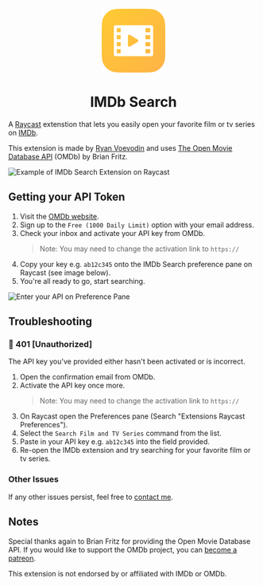 <p align="center">
  <img src="assets/icon.png" height="128">
  <h1 align="center">IMDb Search</h1>
</p>

A [Raycast](https://raycast.com/) extenstion that lets you easily open your favorite film or tv series on [IMDb](https://imdb.com/).

This extension is made by [Ryan Voevodin](https://twitter.com/RyanVoevodin) and uses [The Open Movie Database API](https://www.omdbapi.com/) (OMDb) by Brian Fritz.

![Example of IMDb Search Extension on Raycast](https://ryan-exe.s3.ap-southeast-2.amazonaws.com/imdb-raycast/showcase.png)

## Getting your API Token

1. Visit the [OMDb website](https://www.omdbapi.com/apikey.aspx).
2. Sign up to the `Free (1000 Daily Limit)` option with your email address.
3. Check your inbox and activate your API key from OMDb.
   > Note: You may need to change the activation link to `https://`
4. Copy your key e.g. `ab12c345` onto the IMDb Search preference pane on Raycast (see image below).
5. You're all ready to go, start searching.

![Enter your API on Preference Pane](https://ryan-exe.s3.ap-southeast-2.amazonaws.com/imdb-raycast/enterAPI.png)

## Troubleshooting

### 🔺 401 [Unauthorized]

The API key you've provided either hasn't been activated or is incorrect.

1. Open the confirmation email from OMDb.
2. Activate the API key once more.
   > Note: You may need to change the activation link to `https://`
3. On Raycast open the Preferences pane (Search "Extensions Raycast Preferences").
4. Select the `Search Film and TV Series` command from the list.
5. Paste in your API key e.g. `ab12c345` into the field provided.
6. Re-open the IMDb extension and try searching for your favorite film or tv series.

### Other Issues

If any other issues persist, feel free to [contact me](https://twitter.com/RyanVoevodin).

## Notes

Special thanks again to Brian Fritz for providing the Open Movie Database API. If you would like to support the OMDb project, you can [become a patreon](https://www.patreon.com/join/omdb).

This extension is not endorsed by or affiliated with IMDb or OMDb.

